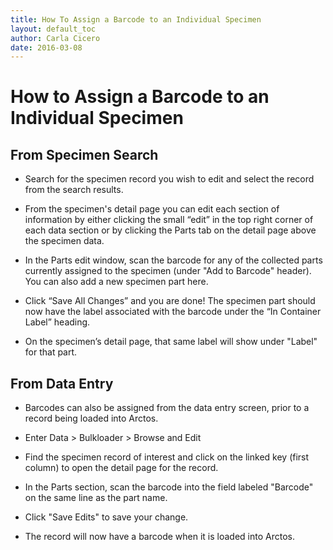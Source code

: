 ```yaml
---
title: How To Assign a Barcode to an Individual Specimen
layout: default_toc
author: Carla Cicero
date: 2016-03-08
---
```

# How to Assign a Barcode to an Individual Specimen

## From Specimen Search

* Search for the specimen record you wish to edit and select the record from the search results.

* From the specimen's detail page you can edit each section of information by either clicking the small “edit” in the top right corner of each data section or by clicking the Parts tab on the detail page above the specimen data.

* In the Parts edit window, scan the barcode for any of the collected parts currently assigned to the specimen (under "Add to Barcode" header). You can also add a new specimen part here.

* Click “Save All Changes” and you are done! The specimen part should now have the label associated with the barcode under the “In Container Label” heading.

* On the specimen’s detail page, that same label will show under "Label" for that part.

## From Data Entry

* Barcodes can also be assigned from the data entry screen, prior to a record being loaded into Arctos.

* Enter Data > Bulkloader > Browse and Edit

* Find the specimen record of interest and click on the linked key (first column) to open the detail page for the record.

* In the Parts section, scan the barcode into the field labeled "Barcode" on the same line as the part name.

* Click "Save Edits" to save your change.

* The record will now have a barcode when it is loaded into Arctos.
